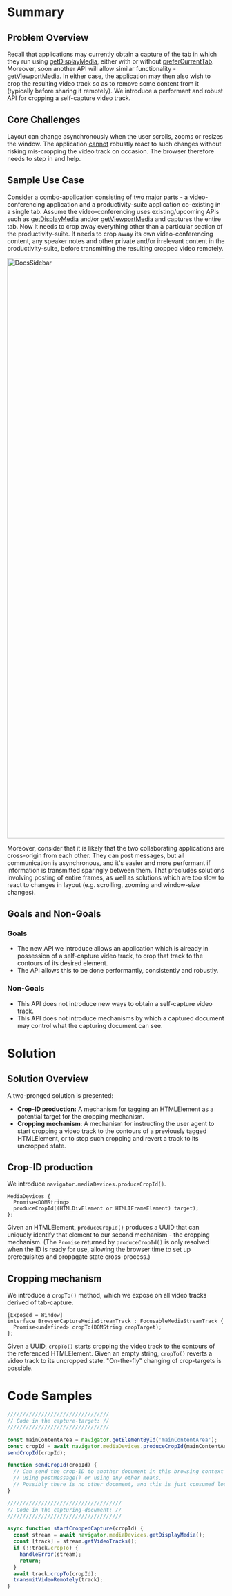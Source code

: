 # Summary
## Problem Overview
Recall that applications may currently obtain a capture of the tab in which they run using [getDisplayMedia](https://developer.mozilla.org/en-US/docs/Web/API/MediaDevices/getDisplayMedia), either with or without [preferCurrentTab](http://go/get-current-browsing-context-media). Moreover, soon another API will allow similar functionality - [getViewportMedia](https://github.com/w3c/mediacapture-screen-share/issues/155). In either case, the application may then also wish to crop the resulting video track so as to remove some content from it (typically before sharing it remotely). We introduce a performant and robust API for cropping a self-capture video track.

## Core Challenges
Layout can change asynchronously when the user scrolls, zooms or resizes the window. The application [cannot](https://docs.google.com/document/d/1dULARMnMZggfWqa_Ti_GrINRNYXGIli3XK9brzAKEV8/edit#heading=h.vtnc1viphmzf) robustly react to such changes without risking mis-cropping the video track on occasion. The browser therefore needs to step in and help.

## Sample Use Case
Consider a combo-application consisting of two major parts - a video-conferencing application and a productivity-suite application co-existing in a single tab. Assume the video-conferencing uses existing/upcoming APIs such as [getDisplayMedia](https://developer.mozilla.org/en-US/docs/Web/API/MediaDevices/getDisplayMedia) and/or [getViewportMedia](https://github.com/w3c/mediacapture-screen-share/issues/155) and captures the entire tab. Now it needs to crop away everything other than a particular section of the productivity-suite. It needs to crop away its own video-conferencing content, any speaker notes and other private and/or irrelevant content in the productivity-suite, before transmitting the resulting cropped video remotely.

<img width="1344" alt="DocsSidebar" src="https://user-images.githubusercontent.com/22117736/136094995-48beda21-232b-48c6-b4fc-b8d2a9286e69.png">

Moreover, consider that it is likely that the two collaborating applications are cross-origin from each other. They can post messages, but all communication is asynchronous, and it's easier and more performant if information is transmitted sparingly between them. That precludes solutions involving posting of entire frames, as well as solutions which are too slow to react to changes in layout (e.g. scrolling, zooming and window-size changes).

## Goals and Non-Goals
### Goals
* The new API we introduce allows an application which is already in possession of a self-capture video track, to crop that track to the contours of its desired element.
* The API allows this to be done performantly, consistently and robustly.
### Non-Goals
* This API does not introduce new ways to obtain a self-capture video track.
* This API does not introduce mechanisms by which a captured document may control what the capturing document can see.

# Solution
## Solution Overview
A two-pronged solution is presented:
* **Crop-ID production:** A mechanism for tagging an HTMLElement as a potential target for the cropping mechanism.
* **Cropping mechanism**: A mechanism for instructing the user agent to start cropping a video track to the contours of a previously tagged HTMLElement, or to stop such cropping and revert a track to its uncropped state.

## Crop-ID production
We introduce `navigator.mediaDevices.produceCropId()`.
```webidl
MediaDevices {
  Promise<DOMString>
  produceCropId((HTMLDivElement or HTMLIFrameElement) target);
};
```
Given an HTMLElement, `produceCropId()` produces a UUID that can uniquely identify that element to our second mechanism - the cropping mechanism.
(The `Promise` returned by `produceCropId()` is only resolved when the ID is ready for use, allowing the browser time to set up prerequisites and propagate state cross-process.)

## Cropping mechanism
We introduce a `cropTo()` method, which we expose on all video tracks derived of tab-capture.
```webidl
[Exposed = Window]
interface BrowserCaptureMediaStreamTrack : FocusableMediaStreamTrack {
  Promise<undefined> cropTo(DOMString cropTarget);
};
```
Given a UUID, `cropTo()` starts cropping the video track to the contours of the referenced HTMLElement.
Given an empty string, `cropTo()` reverts a video track to its uncropped state.
"On-the-fly" changing of crop-targets is possible.

# Code Samples
```js
/////////////////////////////////
// Code in the capture-target: //
/////////////////////////////////

const mainContentArea = navigator.getElementById('mainContentArea');
const cropId = await navigator.mediaDevices.produceCropId(mainContentArea);
sendCropId(cropId);

function sendCropId(cropId) {
  // Can send the crop-ID to another document in this browsing context
  // using postMessage() or using any other means.
  // Possibly there is no other document, and this is just consumed locally.
}

/////////////////////////////////////
// Code in the capturing-document: //
/////////////////////////////////////

async function startCroppedCapture(cropId) {
  const stream = await navigator.mediaDevices.getDisplayMedia();
  const [track] = stream.getVideoTracks();
  if (!!track.cropTo) {
    handleError(stream);
    return;
  }
  await track.cropTo(cropId);
  transmitVideoRemotely(track);
}
```
